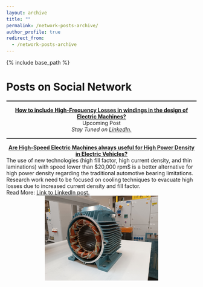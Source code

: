 ```yaml
---
layout: archive
title: ""
permalink: /network-posts-archive/
author_profile: true
redirect_from:
  - /network-posts-archive
---
```


{% include base_path %}


Posts on Social Network
=

<hr style="border:1px solid gray">  
<center><b><a href="https://www.linkedin.com/posts/taha-el-hajji-research-electric-machines_highspeed-highpowerdensity-electricmachine-activity-7041172937176985601-PS2k?utm_source=share&utm_medium=member_desktop" target="_blank">How to include High-Frequency Losses in windings in the design of Electric Machines?</a></b></center>  


<center>Upcoming Post</center>  

<center><i>Stay Tuned on <a href="https://www.linkedin.com/in/taha-el-hajji-research-electric-machines/" target="_blank">LinkedIn.</a></i></center>  

<hr style="border:1px solid gray">  


<center><b><a href="https://www.linkedin.com/posts/taha-el-hajji-research-electric-machines_highspeed-highpowerdensity-electricmachine-activity-7041172937176985601-PS2k?utm_source=share&utm_medium=member_desktop" target="_blank">Are High-Speed Electric Machines always useful for High Power Density in Electric Vehicles?</a></b></center>  
The use of new technologies (high fill factor, high current density, and thin laminations) with speed lower than $20,000 rpm$ is a better alternative for high power density regarding the traditional automotive bearing limitations. Research work need to be focused on cooling techniques to evacuate high losses due to increased current density and fill factor.  
<br>
Read More: <a href="https://www.linkedin.com/posts/taha-el-hajji-research-electric-machines_highspeed-highpowerdensity-electricmachine-activity-7041172937176985601-PS2k?utm_source=share&utm_medium=member_desktop" target="_blank">Link to LinkedIn post.</a>  
<div><img src="/images/homepage_electric_machines.png"
       alt="Picture"
       align="center"
       width="300px"
       style="display: block; margin: 0 auto">
</div>  


